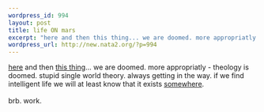 ```yaml
--- 
wordpress_id: 994
layout: post
title: life ON mars
excerpt: "here and then this thing... we are doomed. more appropriatly - theology is doomed. stupid single world theory. always getting in the way. if we find intelligent life we will at least know that it exists "
wordpress_url: http://new.nata2.org/?p=994
---
```

<A href="http://www.space.com/scienceastronomy/mars_life_050216.html">here</a> and then <a href="http://www.space.com/imageoftheday/image_of_day_050111.html">this thing</a>... we are doomed. more appropriatly - theology is doomed. stupid single world theory. always getting in the way. if we find intelligent life we will at least know that it exists <a href="http://legis.state.nm.us/Sessions/05%20Regular/bills/senate/SB0291.html">somewhere</a>. <br/><br/>brb. work. 
